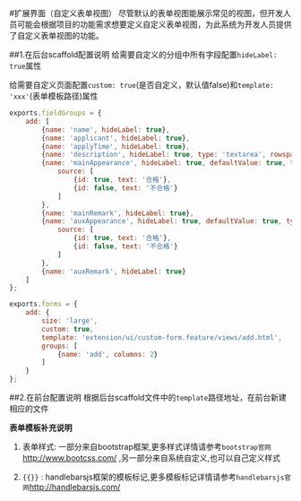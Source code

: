 #扩展界面（自定义表单视图）
尽管默认的表单视图能展示常见的视图，但开发人员可能会根据项目的功能需求想要定义自定义表单视图，为此系统为开发人员提供了自定义表单视图的功能。

##1.在后台scaffold配置说明
给需要自定义的分组中所有字段配置`hideLabel: true`属性

给需要自定义页面配置`custom: true`(是否自定义，默认值false)和`template: 'xxx'`(表单模板路径)属性
```javascript
exports.fieldGroups = {
    add: [
        {name: 'name', hideLabel: true},
        {name: 'applicant', hideLabel: true},
        {name: 'applyTime', hideLabel: true},
        {name: 'description', hideLabel: true, type: 'textarea', rowspan: 3},
        {name: 'mainAppearance', hideLabel: true, defaultValue: true, type: 'dropdown',
            source: [
                {id: true, text: '合格'},
                {id: false, text: '不合格'}
            ]
        },
        {name: 'mainRemark', hideLabel: true},
        {name: 'auxAppearance', hideLabel: true, defaultValue: true, type: 'dropdown',
            source: [
                {id: true, text: '合格'},
                {id: false, text: '不合格'}
            ]
        },
        {name: 'auxRemark', hideLabel: true}
    ]
};

exports.forms = {
    add: {
        size: 'large',
        custom: true,
        template: 'extension/ui/custom-form.feature/views/add.html',
        groups: [
            {name: 'add', columns: 2}
        ]
    }
};
```

##2.在前台配置说明
根据后台scaffold文件中的`template`路径地址，在前台新建相应的文件

**表单模板补充说明**

1. 表单样式:  一部分来自bootstrap框架,更多样式详情请参考`bootstrap官网`http://www.bootcss.com/ ,另一部分来自系统自定义,也可以自己定义样式

2. `{{}}` :  handlebarsjs框架的模板标记,更多模板标记详情请参考`handlebarsjs官网`http://handlebarsjs.com/






